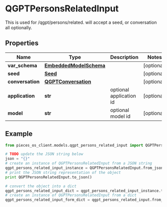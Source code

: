 # QGPTPersonsRelatedInput

This is used for /qgpt/persons/related.  will accept a seed, or conversation all optionally. 

## Properties

Name | Type | Description | Notes
------------ | ------------- | ------------- | -------------
**var_schema** | [**EmbeddedModelSchema**](EmbeddedModelSchema) |  | [optional] 
**seed** | [**Seed**](Seed) |  | [optional] 
**conversation** | [**QGPTConversation**](QGPTConversation) |  | [optional] 
**application** | **str** | optional application id | [optional] 
**model** | **str** | optional model id | [optional] 

## Example

```python
from pieces_os_client.models.qgpt_persons_related_input import QGPTPersonsRelatedInput

# TODO update the JSON string below
json = "{}"
# create an instance of QGPTPersonsRelatedInput from a JSON string
qgpt_persons_related_input_instance = QGPTPersonsRelatedInput.from_json(json)
# print the JSON string representation of the object
print QGPTPersonsRelatedInput.to_json()

# convert the object into a dict
qgpt_persons_related_input_dict = qgpt_persons_related_input_instance.to_dict()
# create an instance of QGPTPersonsRelatedInput from a dict
qgpt_persons_related_input_form_dict = qgpt_persons_related_input.from_dict(qgpt_persons_related_input_dict)
```



